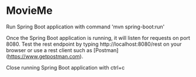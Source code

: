 # MovieMe

Run Spring Boot application with command 'mvn spring-boot:run'

Once the Spring Boot application is running, it will listen for requests on port 8080.
Test the rest endpoint by typing http://localhost:8080/rest on your browser or use a rest client such as [Postman] (https://www.getpostman.com).

Close running Spring Boot application with ctrl+c
